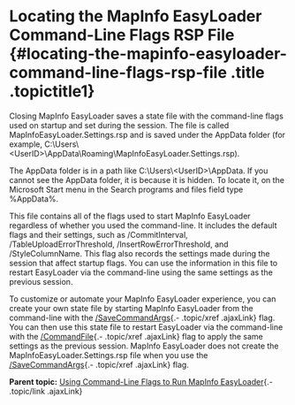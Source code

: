 Locating the MapInfo EasyLoader Command-Line Flags RSP File {#locating-the-mapinfo-easyloader-command-line-flags-rsp-file .title .topictitle1}
===========================================================

Closing MapInfo EasyLoader saves a state file with the command-line
flags used on startup and set during the session. The file is called
<span class="ph filepath">MapInfoEasyLoader.Settings.rsp</span> and is
saved under the <span class="ph filepath">AppData</span> folder (for
example, <span
class="ph filepath">C:\\Users\\&lt;UserID&gt;\\AppData\\Roaming\\MapInfoEasyLoader.Settings.rsp</span>).

The <span class="ph filepath">AppData</span> folder is in a path like
<span class="ph filepath">C:\\Users\\&lt;UserID&gt;\\AppData</span>. If
you cannot see the <span class="ph filepath">AppData</span> folder, it
is because it is hidden. To locate it, on the Microsoft <span
class="ph uicontrol">Start</span> menu in the <span
class="ph uicontrol">Search programs and files</span> field type
%AppData%.

This file contains all of the flags used to start MapInfo EasyLoader
regardless of whether you used the command-line. It includes the default
flags and their settings, such as /CommitInterval,
/TableUploadErrorThreshold, /InsertRowErrorThreshold, and
/StyleColumnName. This flag also records the settings made during the
session that affect startup flags. You can use the information in this
file to restart EasyLoader via the command-line using the same settings
as the previous session.

To customize or automate your MapInfo EasyLoader experience, you can
create your own state file by starting MapInfo EasyLoader from the
command-line with the
[/SaveCommandArgs](guide/productivity/commandlineflags.html#commandlineflags__savecommandargs){.-
.topic/xref .ajaxLink} flag. You can then use this state file to restart
EasyLoader via the command-line with the
[/CommandFile](guide/productivity/commandlineflags.html#commandlineflags__commandfile){.-
.topic/xref .ajaxLink} flag to apply the same settings as the previous
session. MapInfo EasyLoader does not create the <span
class="ph filepath">MapInfoEasyLoader.Settings.rsp</span> file when you
use the
[/SaveCommandArgs](guide/productivity/commandlineflags.html#commandlineflags__savecommandargs){.-
.topic/xref .ajaxLink} flag.

</div>

<div class="related-links" functx="http://www.functx.com">

<div class="related-links-title">

</div>

<div class="familylinks">

<div class="parentlink">

**Parent topic:** [Using Command-Line Flags to Run MapInfo
EasyLoader](guide/productivity/../../guide/productivity/usingcommandlineflags.html){.-
.topic/link .ajaxLink}

</div>

</div>

</div>
